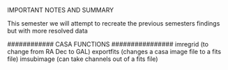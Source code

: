 IMPORTANT NOTES AND SUMMARY

This semester we will attempt to recreate the previous semesters findings but with more resolved data

############ CASA FUNCTIONS ################
imregrid (to change from RA Dec to GAL)
exportfits (changes a casa image file to a fits file)
imsubimage (can take channels out of a fits file)
